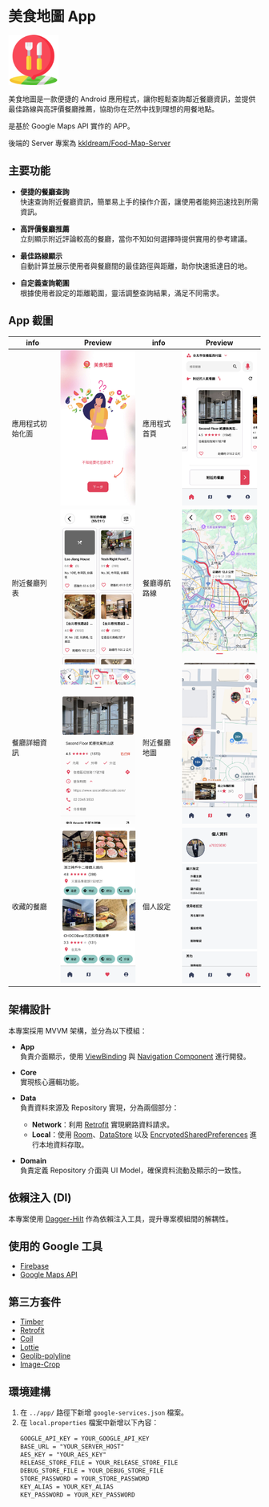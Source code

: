 # 美食地圖 App

<img src="./photos/icon.png" alt="App Icon" width="100" />

美食地圖是一款便捷的 Android 應用程式，讓你輕鬆查詢鄰近餐廳資訊，並提供最佳路線與高評價餐廳推薦，協助你在茫然中找到理想的用餐地點。

是基於 Google Maps API 實作的 APP。

後端的 Server 專案為 [kkldream/Food-Map-Server](https://github.com/kkldream/Food-Map-Server)

## 主要功能

- **便捷的餐廳查詢**  
  快速查詢附近餐廳資訊，簡單易上手的操作介面，讓使用者能夠迅速找到所需資訊。

- **高評價餐廳推薦**  
  立刻顯示附近評論較高的餐廳，當你不知如何選擇時提供實用的參考建議。

- **最佳路線顯示**  
  自動計算並展示使用者與餐廳間的最佳路徑與距離，助你快速抵達目的地。

- **自定義查詢範圍**  
  根據使用者設定的距離範圍，靈活調整查詢結果，滿足不同需求。

## App 截圖

|info|Preview|info|Preview|
|--|--|--|--|
|應用程式初始化面|<img src="./photos/introduct_page.png" width="200">|應用程式首頁|<img src="./photos/home_page.png" width="200">|
|附近餐廳列表|<img src="./photos/list_page.png" width="200">|餐廳導航路線|<img src="./photos/navigation_page.png" width="200">|
|餐廳詳細資訊|<img src="./photos/detail_page.png" width="200">|附近餐廳地圖|<img src="./photos/maps_page.png" width="200">|
|收藏的餐廳|<img src="./photos/favorite_page.png" width="200">|個人設定|<img src="./photos/settings_page.png" width="200">|

## 架構設計

本專案採用 MVVM 架構，並分為以下模組：

- **App**  
  負責介面顯示，使用 [ViewBinding](https://developer.android.com/topic/libraries/view-binding) 與 [Navigation Component](https://developer.android.com/guide/navigation) 進行開發。

- **Core**  
  實現核心邏輯功能。

- **Data**  
  負責資料來源及 Repository 實現，分為兩個部分：
  - **Network**：利用 [Retrofit](https://square.github.io/retrofit/) 實現網路資料請求。
  - **Local**：使用 [Room](https://developer.android.com/jetpack/androidx/releases/room)、[DataStore](https://developer.android.com/topic/libraries/architecture/datastore) 以及 [EncryptedSharedPreferences](https://developer.android.com/reference/androidx/security/crypto/EncryptedSharedPreferences) 進行本地資料存取。

- **Domain**  
  負責定義 Repository 介面與 UI Model，確保資料流動及顯示的一致性。

## 依賴注入 (DI)

本專案使用 [Dagger-Hilt](https://dagger.dev/hilt/) 作為依賴注入工具，提升專案模組間的解耦性。

## 使用的 Google 工具

- [Firebase](https://firebase.google.com/)
- [Google Maps API](https://developers.google.com/maps)

## 第三方套件

- [Timber](https://github.com/JakeWharton/timber)
- [Retrofit](https://square.github.io/retrofit/)
- [Coil](https://coil-kt.github.io/coil/)
- [Lottie](https://github.com/airbnb/lottie-android)
- [Geolib-polyline](https://github.com/utsmannn/geolib)
- [Image-Crop](https://github.com/CanHub/Android-Image-Cropper)

## 環境建構

1. 在 `../app/` 路徑下新增 `google-services.json` 檔案。
2. 在 `local.properties` 檔案中新增以下內容：
   ```properties
   GOOGLE_API_KEY = YOUR_GOOGLE_API_KEY
   BASE_URL = "YOUR_SERVER_HOST"
   AES_KEY = "YOUR_AES_KEY"
   RELEASE_STORE_FILE = YOUR_RELEASE_STORE_FILE
   DEBUG_STORE_FILE = YOUR_DEBUG_STORE_FILE
   STORE_PASSWORD = YOUR_STORE_PASSWORD
   KEY_ALIAS = YOUR_KEY_ALIAS
   KEY_PASSWORD = YOUR_KEY_PASSWORD
